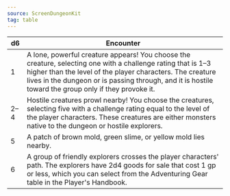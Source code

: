 ```yaml
---
source: ScreenDungeonKit 
tag: table
---
```


|d6|Encounter|
|----|------------|
|1|A lone, powerful creature appears! You choose the creature, selecting one with a challenge rating that is 1–3 higher than the level of the player characters. The creature lives in the dungeon or is passing through, and it is hostile toward the group only if they provoke it.|
|2–4|Hostile creatures prowl nearby! You choose the creatures, selecting five with a challenge rating equal to the level of the player characters. These creatures are either monsters native to the dungeon or hostile explorers.|
|5|A patch of brown mold, green slime, or yellow mold lies nearby. |
|6|A group of friendly explorers crosses the player characters' path. The explorers have 2d4 goods for sale that cost 1 gp or less, which you can select from the Adventuring Gear table in the Player's Handbook.|
